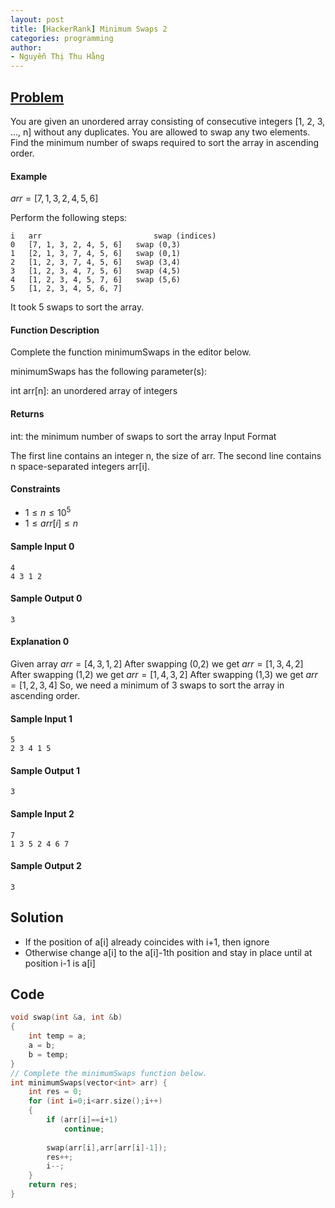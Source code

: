```yaml
---
layout: post
title: [HackerRank] Minimum Swaps 2
categories: programming
author:
- Nguyễn Thị Thu Hằng
---
```


## [Problem](https://www.hackerrank.com/challenges/minimum-swaps-2/problem?isFullScreen=true&h_l=interview&playlist_slugs%5B%5D=interview-preparation-kit&playlist_slugs%5B%5D=arrays)

You are given an unordered array consisting of consecutive integers  [1, 2, 3, ..., n] without any duplicates. You are allowed to swap any two elements. Find the minimum number of swaps required to sort the array in ascending order.

#### Example
$arr = [7, 1, 3, 2, 4, 5, 6]$

Perform the following steps:
```
i   arr                         swap (indices)
0   [7, 1, 3, 2, 4, 5, 6]   swap (0,3)
1   [2, 1, 3, 7, 4, 5, 6]   swap (0,1)
2   [1, 2, 3, 7, 4, 5, 6]   swap (3,4)
3   [1, 2, 3, 4, 7, 5, 6]   swap (4,5)
4   [1, 2, 3, 4, 5, 7, 6]   swap (5,6)
5   [1, 2, 3, 4, 5, 6, 7]
```
It took 5 swaps to sort the array.

#### Function Description

Complete the function minimumSwaps in the editor below.

minimumSwaps has the following parameter(s):

int arr[n]: an unordered array of integers
#### Returns

int: the minimum number of swaps to sort the array
Input Format

The first line contains an integer n, the size of arr.
The second line contains n space-separated integers arr[i].

#### Constraints
* $1 \leq n \leq 10^5$
* $1 \leq arr[i] \leq n$
#### Sample Input 0
```
4
4 3 1 2
```
#### Sample Output 0
```
3
```
#### Explanation 0
Given array $arr = [4,3,1,2]$
After swapping (0,2) we get $arr = [1,3,4,2]$
After swapping (1,2) we get $arr = [1,4,3,2]$
After swapping (1,3) we get $arr = [1,2,3,4]$
So, we need a minimum of 3 swaps to sort the array in ascending order.


#### Sample Input 1
```
5
2 3 4 1 5
```
#### Sample Output 1
```
3
```

#### Sample Input 2
```
7
1 3 5 2 4 6 7
```
#### Sample Output 2
```
3
```

## Solution
* If the position of a[i] already coincides with i+1, then ignore
* Otherwise change a[i] to the a[i]-1th position and stay in place until at position i-1 is a[i]
## Code
```c
void swap(int &a, int &b)
{
    int temp = a;
    a = b;
    b = temp;
}
// Complete the minimumSwaps function below.
int minimumSwaps(vector<int> arr) {
    int res = 0;
    for (int i=0;i<arr.size();i++)
    {
        if (arr[i]==i+1)
            continue;
        
        swap(arr[i],arr[arr[i]-1]);
        res++;
        i--;
    }
    return res;
}
```